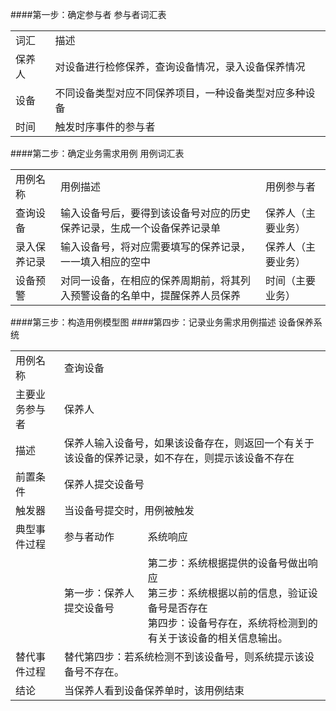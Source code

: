 ####第一步：确定参与者
参与者词汇表
<table>
  <tr>
    <td>
    词汇
    </td>
        <td>
    描述
    </td>
  </tr>
  <tr>
     <td>
     保养人
     </td>
     <td>
     对设备进行检修保养，查询设备情况，录入设备保养情况
     </td>
  </tr>
  <tr>
     <td>
     设备
     </td>
     <td>
     不同设备类型对应不同保养项目，一种设备类型对应多种设备
     </td>
  </tr>
  <tr>
     <td>
     时间
     </td>
     <td>
     触发时序事件的参与者
     </td>
  </tr>
</table>
####第二步：确定业务需求用例
用例词汇表
<table>
  <tr>
    <td>
    用例名称
    </td>
    <td>
    用例描述
    </td>
    <td>
    用例参与者
    </td>
  </tr>
   <tr>
    <td>
    查询设备
    </td>
    <td>
    输入设备号后，要得到该设备号对应的历史保养记录，生成一个设备保养记录单
    </td>
    <td>
    保养人（主要业务）
    </td>
  </tr>
  <tr>
    <td>
    录入保养记录
    </td>
    <td>
    输入设备号，将对应需要填写的保养记录，一一填入相应的空中
    </td>
    <td>
    保养人（主要业务）
    </td>
  </tr>
  <tr>
    <td>
    设备预警
    </td>
    <td>
    对同一设备，在相应的保养周期前，将其列入预警设备的名单中，提醒保养人员保养
    </td>
    <td>
    时间（主要业务）
    </td>
  </tr>
</table>
####第三步：构造用例模型图
####第四步：记录业务需求用例描述
设备保养系统
<table>
  <tr>
    <td>
    用例名称
    </td>
    <td colspan="2">
    查询设备
    </td>
  </tr>
  <tr>
    <td>
    主要业务参与者
    </td>
    <td colspan="2">
    保养人
    </td>
  </tr>
  <tr>
    <td>
    描述
    </td>
    <td colspan="2">
    保养人输入设备号，如果该设备存在，则返回一个有关于该设备的保养记录，如不存在，则提示该设备不存在
    </td>
  </tr>
  <tr>
    <td>
    前置条件
    </td>
    <td colspan="2">
    保养人提交设备号
    </td>
  </tr>
  <tr>
    <td>
    触发器
    </td>
    <td colspan="2">
    当设备号提交时，用例被触发
    </td>
  </tr>
  <tr>
    <td>
    典型事件过程
    </td>
    <td>
    参与者动作
    </td>
    <td>
    系统响应
    </td>
  <tr>
    <td>
    </td>
    <td>
    第一步：保养人提交设备号
    </td>
    <td>
    第二步：系统根据提供的设备号做出响应</br>
    第三步：系统根据以前的信息，验证设备号是否存在</br>
    第四步：设备号存在，系统将检测到的有关于该设备的相关信息输出。</br>
    </td>
  </tr>
  <td>
    替代事件过程
    </td>
    <td colspan="2">
    替代第四步：若系统检测不到该设备号，则系统提示该设备号不存在。
    </td>
  <tr>
  <td>
    结论
    </td>
    <td colspan="2">
    当保养人看到设备保养单时，该用例结束
    </td>
  </tr>
</table>
